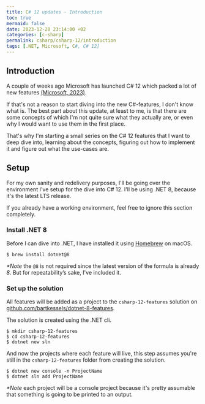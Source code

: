 ```yaml
---
title: C# 12 updates - Introduction
toc: true
mermaid: false
date: 2023-12-20 23:14:00 +02
categories: [c-sharp]
permalink: csharp/csharp-12/introduction
tags: [.NET, Microsoft, C#, C# 12]
---
```


## Introduction

A couple of weeks ago Microsoft has launched C# 12 which packed a lot of new features [(Microsoft, 2023)](https://learn.microsoft.com/en-us/dotnet/csharp/whats-new/csharp-12).

If that's not a reason to start diving into the new C#-features, I don't know what is. The best part about this update, at least to me, is that there
are some concepts of which I'm not quite sure what they actually are, or even why I would want to use them in the first place.

That's why I'm starting a small series on the C# 12 features that I want to deep dive into, learning about the concepts, figuring out how to implement it and figure out what the use-cases are.

## Setup

For my own sanity and redelivery purposes, I'll be going over the environment I've setup for the dive into C# 12. I'll be using .NET 8, because it's the latest LTS release.

If you already have a working environment, feel free to ignore this section completely.

### Install .NET 8

Before I can dive into .NET, I have installed it using [Homebrew](https://homebrew.sh) on macOS.

```shell
$ brew install dotnet@8
```

_*Note_ the `@8` is not required since the latest version of the formula is already _8_. But for repeatability’s sake, I've included it.

### Set up the solution

All features will be added as a project to the `csharp-12-features` solution on [github.com/bartkessels/dotnet-8-features](https://github.com/bartkessels/dotnet-8-features).

The solution is created using the .NET cli.

```shell
$ mkdir csharp-12-features
$ cd csharp-12-features
$ dotnet new sln
```

And now the projects where each feature will live, this step assumes you're still in the `csharp-12-features` folder from creating the solution.

```shell
$ dotnet new console -n ProjectName
$ dotnet sln add ProjectName
```

_*Note_ each project will be a console project because it's pretty assumable that something is going to be printed to an output.